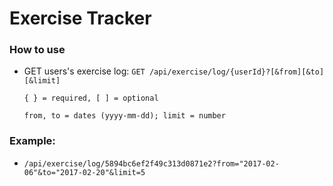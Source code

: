 # Exercise Tracker

### How to use

* GET users's exercise log: ```GET /api/exercise/log/{userId}?[&from][&to][&limit]```

      { } = required, [ ] = optional

      from, to = dates (yyyy-mm-dd); limit = number

### Example:

* ```/api/exercise/log/5894bc6ef2f49c313d0871e2?from="2017-02-06"&to="2017-02-20"&limit=5```
